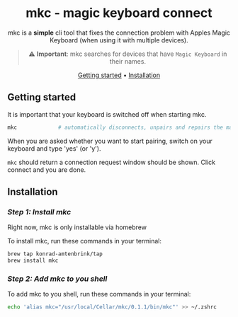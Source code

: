 <!-- markdownlint-configure-file {
  "MD013": {
    "code_blocks": false,
    "tables": false
  },
  "MD033": false,
  "MD041": false
} -->

<div align="center">

# mkc - magic keyboard connect

mkc is a **simple** cli tool that fixes the connection problem with Apples Magic Keyboard (when using it with multiple devices).

> :warning: **Important**: mkc searches for devices that have `Magic Keyboard` in their names.

[Getting started](##getting-started) •
[Installation](#installation)

</div>

## Getting started
It is important that your keyboard is switched off when starting mkc.

```sh
mkc             # automatically disconnects, unpairs and repairs the magic keyboard
```
When you are asked whether you want to start pairing, switch on your keyboard and type 'yes' (or 'y').

`mkc` should return a connection request window should be shown. Click connect and you are done.

## Installation

### *Step 1: Install mkc*
Right now, mkc is only installable via homebrew

To install mkc, run these commands in your terminal:

```sh
brew tap konrad-amtenbrink/tap
brew install mkc
```

### *Step 2: Add mkc to you shell*

To add mkc to you shell, run these commands in your terminal:

```sh
echo 'alias mkc="/usr/local/Cellar/mkc/0.1.1/bin/mkc"' >> ~/.zshrc
```
